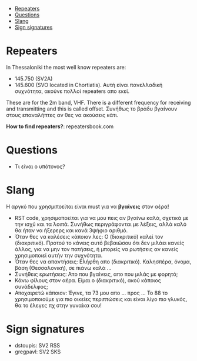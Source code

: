<!-- TOC -->

- [Repeaters](#repeaters)
- [Questions](#questions)
- [Slang](#slang)
- [Sign signatures](#sign-signatures)

<!-- /TOC -->

# Repeaters
In Thessaloniki the most well know repeaters are:
- 145.750 (SV2A)
- 145.600 (SVO located in Chortiatis). Αυτή είναι πανελλαδική συχνότητα, ακούνε πολλοί repeaters απο εκεί.

These are for the 2m band, VHF. There is a different frequency for receiving and transmitting and this is called offset. Συνήθως το βράδυ βγαίνουν στους επαναλήπτες αν θες να ακούσεις κάτι.

**How to find repeaters?**: repeatersbook.com

# Questions

- Τι είναι ο υπότονος?

# Slang

Η αργκό που χρησμιποείται είναι must για να **βγαίνεις** στον αέρα!

- RST code, χρησιμοποείται για να μου πεις αν βγαίνω καλά, σχετικά με την ισχύ και τα λοιπά. Συνήθως περιγράφονται με λέξεις, αλλά καλό θα ήταν να ήξερερς και κανά 3ψήφιο αριθμό.
- Όταν θες να καλέσεις κάποιον λες: Ο (διακριτικό) καλεί τον (διακριτικό). Προτού το κάνεις αυτό βεβαιώσου ότι δεν μιλάει κανείς άλλος, για να μην τον πατήσεις, ή μπορείς να ρωτήσεις αν κανείς χρησιμοποιεί αυτήν την συχνότητα.
- Όταν θες να απαντήσεις: Ελήφθη απο (διακριτικό). Καλησπέρα, όνομα, βάση (Θεσσαλονική), σε πιάνω καλά ...
- Συνήθεις ερωτήσεις: Απο που βγαίνεις, απο που μιλάς με φορητό;
- Κάνω φίλους στον αέρα. Είμαι ο (διακριτικό), ακού κάποιος συνάδελφος;
- Αποχαιρετώ κάποιον: Έγινε, τα 73 μου απο ... προς ... Το 88 το χρησιμοποιούμε για πιο οικείες περιπτώσεις και είναι λίγο πιο γλυκός, θα το έλεγες πχ στην γυναίκα σου!


# Sign signatures
- dstoupis: SV2 RSS
- gregpavl: SV2 SKS